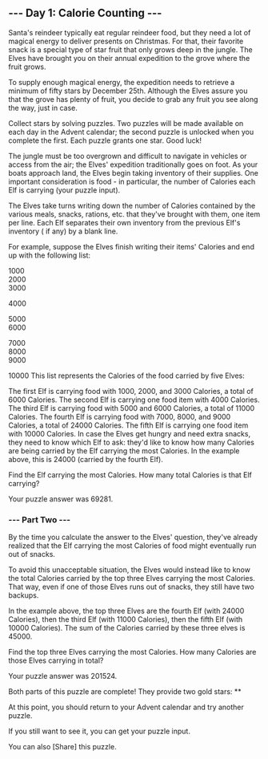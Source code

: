 ## --- Day 1: Calorie Counting ---

Santa's reindeer typically eat regular reindeer food, but they need a lot of magical energy to deliver presents on
Christmas. For that, their favorite snack is a special type of star fruit that only grows deep in the jungle. The Elves
have brought you on their annual expedition to the grove where the fruit grows.

To supply enough magical energy, the expedition needs to retrieve a minimum of fifty stars by December 25th. Although
the Elves assure you that the grove has plenty of fruit, you decide to grab any fruit you see along the way, just in
case.

Collect stars by solving puzzles. Two puzzles will be made available on each day in the Advent calendar; the second
puzzle is unlocked when you complete the first. Each puzzle grants one star. Good luck!

The jungle must be too overgrown and difficult to navigate in vehicles or access from the air; the Elves' expedition
traditionally goes on foot. As your boats approach land, the Elves begin taking inventory of their supplies. One
important consideration is food - in particular, the number of Calories each Elf is carrying (your puzzle input).

The Elves take turns writing down the number of Calories contained by the various meals, snacks, rations, etc. that
they've brought with them, one item per line. Each Elf separates their own inventory from the previous Elf's inventory (
if any) by a blank line.

For example, suppose the Elves finish writing their items' Calories and end up with the following list:

1000  
2000  
3000

4000

5000  
6000

7000  
8000  
9000

10000 This list represents the Calories of the food carried by five Elves:

The first Elf is carrying food with 1000, 2000, and 3000 Calories, a total of 6000 Calories. The second Elf is carrying
one food item with 4000 Calories. The third Elf is carrying food with 5000 and 6000 Calories, a total of 11000 Calories.
The fourth Elf is carrying food with 7000, 8000, and 9000 Calories, a total of 24000 Calories. The fifth Elf is carrying
one food item with 10000 Calories. In case the Elves get hungry and need extra snacks, they need to know which Elf to
ask: they'd like to know how many Calories are being carried by the Elf carrying the most Calories. In the example
above, this is 24000 (carried by the fourth Elf).

Find the Elf carrying the most Calories. How many total Calories is that Elf carrying?

Your puzzle answer was 69281.

### --- Part Two ---

By the time you calculate the answer to the Elves' question, they've already realized that the Elf carrying the most
Calories of food might eventually run out of snacks.

To avoid this unacceptable situation, the Elves would instead like to know the total Calories carried by the top three
Elves carrying the most Calories. That way, even if one of those Elves runs out of snacks, they still have two backups.

In the example above, the top three Elves are the fourth Elf (with 24000 Calories), then the third Elf (with 11000
Calories), then the fifth Elf (with 10000 Calories). The sum of the Calories carried by these three elves is 45000.

Find the top three Elves carrying the most Calories. How many Calories are those Elves carrying in total?

Your puzzle answer was 201524.

Both parts of this puzzle are complete! They provide two gold stars: **

At this point, you should return to your Advent calendar and try another puzzle.

If you still want to see it, you can get your puzzle input.

You can also [Share] this puzzle.